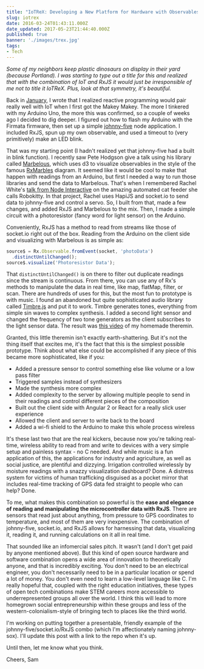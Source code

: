 ```yaml
---
title: "IoTReX: Developing a New Platform for Hardware with Observables"
slug: iotrex
date: 2016-03-24T01:43:11.000Z
date_updated: 2017-05-23T21:44:40.000Z
published: true
banner: './images/trex.jpg'
tags: 
- Tech
---
```


*Some of my neighbors keep plastic dinosaurs on display in their yard (because Portland). I was starting to type out a title for this and realized that with the combination of IoT and RxJS it would just be irresponsible of me not to title it IoTReX. Plus, look at that symmetry, it's beautiful.*

Back in [January](http://www.samjulien.com/crafting/), I wrote that I realized reactive programming would pair really well with IoT when I first got the Makey Makey. The more I tinkered with my Arduino Uno, the more this was confirmed, so a couple of weeks ago I decided to dig deeper. I figured out how to flash my Arduino with the Firmata firmware, then set up a simple [johnny-five](https://github.com/rwaldron/johnny-five) node application. I included RxJS, spun up my own observable, and used a timeout to (very primitively) make an LED blink.

That was my starting point (I hadn't realized yet that johnny-five had a built in blink function). I recently saw Pete Hodgson give a talk using his library called [Marbelous](https://github.com/moredip/marbelous), which uses d3 to visualize observables in the style of the famous [RxMarbles](http://rxmarbles.com/) diagram. It seemed like it would be cool to make that happen with readings from an Arduino, but first I needed a way to run those libraries and send the data to Marbelous. That's when I remembered Rachel White's [talk from Node Interactive](https://www.youtube.com/watch?v=cEIYSOxDiqE) on the amazing automated cat feeder she calls Robokitty. In that project, Rachel uses HapiJS and socket.io to send data to johnny-five and control a servo. So, I built from that, made a few changes, and added RxJS and Marbelous to the mix. Then, I made a simple circuit with a photoresistor (fancy word for light sensor) on the Arduino.

Conveniently, RxJS has a method to read from streams like those of socket.io right out of the box. Reading from the Arduino on the client side and visualizing with Marbelous is as simple as:

```javascript
source$ = Rx.Observable.fromEvent(socket, 'photoData')
  .distinctUntilChanged();
source$.visualize('Photoresistor Data');
```

That `distinctUntilChanged()` is on there to filter out duplicate readings since the stream is continuous. From there, you can use any of Rx's methods to manipulate the data in real time, like map, flatMap, filter, or scan. There are hundreds of uses for this, but the most fun to prototype is with music. I found an abandoned but quite sophisticated audio library called [Timbre.js](mohayonao.github.io/timbre.js/) and put it to work. Timbre generates tones, everything from simple sin waves to complex synthesis. I added a second light sensor and changed the frequency of two tone generators as the client subscribes to the light sensor data. The result was [this video](https://www.youtube.com/watch?v=klLaLh0M-ME) of my homemade theremin. 

Granted, this little theremin isn't exactly earth-shattering. But it's not the thing itself that excites me, it's the fact that this is the simplest possible prototype. Think about what else could be accomplished if any piece of this became more sophisticated, like if you:

- Added a pressure sensor to control something else like volume or a low pass filter
- Triggered samples instead of synthesizers
- Made the synthesis more complex
- Added complexity to the server by allowing multiple people to send in their readings and control different pieces of the composition
- Built out the client side with Angular 2 or React for a really slick user experience
- Allowed the client and server to write back to the board
- Added a wi-fi shield to the Arduino to make this whole process wireless

It's these last two that are the real kickers, because now you're talking real-time, wireless ability to read from and write to devices with a very simple setup and painless syntax - no C needed. And while music is a fun application of this, the applications for industry and agriculture, as well as social justice, are plentiful and dizzying. Irrigation controlled wirelessly by moisture readings with a snazzy visualization dashboard? Done. A distress system for victims of human trafficking disguised as a pocket mirror that includes real-time tracking of GPS data fed straight to people who can help? Done. 

To me, what makes this combination so powerful is the **ease and elegance of reading and manipulating the microcontroller data with RxJS**.  There are sensors that read just about anything, from pressure to GPS coordinates to temperature, and most of them are very inexpensive. The combination of johnny-five, socket.io, and RxJS allows for harnessing that data, visualizing it, reading it, and running calculations on it all in real time. 

That sounded like an infomercial sales pitch. It wasn't (and I don't get paid by anyone mentioned above). But this kind of open source hardware and software combination opens a wide area of innovation to theoretically anyone, and that is incredibly exciting. You don't need to be an electrical engineer, you don't necessarily need to be in a particular location or spend a lot of money. You don't even need to learn a low-level language like C. I'm really hopeful that, coupled with the right education initiatives, these types of open tech combinations make STEM careers more accessible to underrepresented groups all over the world. I think this will lead to more homegrown social entrepreneurship within these groups and less of the western-colonialism-style of bringing tech to places like the third world.

I'm working on putting together a presentable, friendly example of the johnny-five/socket.io/RxJS combo (which I'm affectionately naming johnny-sox). I'll update this post with a link to the repo when it's up.

Until then, let me know what you think.

Cheers,
Sam

